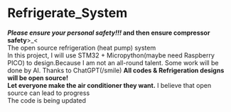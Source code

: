 # Refrigerate_System
**_Please ensure your personal safety!!!_ and then ensure compressor safety**>_<\
The open source refrigeration (heat pump) system\
In this project, I will use STM32 + Micropython(maybe need Raspberry PICO) to design.Because I am not an all-round talent. Some work will be done by AI. Thanks to ChatGPT(/smile)
**All codes & Refrigeration designs will be open source!**\
**Let everyone make the air conditioner they want.** I believe that open source can lead to progress\
The code is being updated
